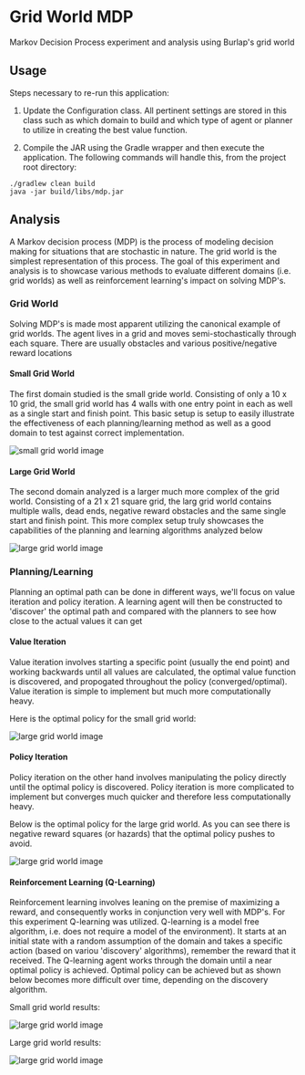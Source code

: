 # Grid World MDP
Markov Decision Process experiment and analysis using Burlap's grid world


## Usage
Steps necessary to re-run this application:

  1. Update the Configuration class.  All pertinent settings are stored in this class such as which
  domain to build and which type of agent or planner to utilize in creating the best value function.
  
  2. Compile the JAR using the Gradle wrapper and then execute the application.  The following 
  commands will handle this, from the project root directory:
  
  ```
  ./gradlew clean build
  java -jar build/libs/mdp.jar
  ```


## Analysis
A Markov decision process (MDP) is the process of modeling decision making for situations that are 
stochastic in nature.  The grid world is the simplest representation of this process.  The goal 
of this experiment and analysis is to showcase various methods to evaluate different domains (i.e. 
grid worlds) as well as reinforcement learning's impact on solving MDP's.

### Grid World
Solving MDP's is made most apparent utilizing the canonical example of grid worlds.  The agent lives
in a grid and moves semi-stochastically through each square.  There are usually obstacles and 
various positive/negative reward locations

#### Small Grid World
The first domain studied is the small gride world.  Consisting of only a 10 x 10 grid, the small 
grid world has 4 walls with one entry point in each as well as a single start and finish point. 
This basic setup is setup to easily illustrate the effectiveness of each planning/learning method 
as well as a good domain to test against correct implementation.

![small grid world image](resources/gws.png)

#### Large Grid World
The second domain analyzed is a larger much more complex of the grid world.  Consisting of a 
21 x 21 square grid, the larg grid world contains multiple walls, dead ends, negative reward 
obstacles and the same single start and finish point.  This more complex setup truly showcases
the capabilities of the planning and learning algorithms analyzed below

![large grid world image](resources/gwl.png)

### Planning/Learning
Planning an optimal path can be done in different ways, we'll focus on value iteration and policy
iteration.  A learning agent will then be constructed to 'discover' the optimal path and compared
with the planners to see how close to the actual values it can get

#### Value Iteration
Value iteration involves starting a specific point (usually the end point) and working backwards
until all values are calculated, the optimal value function is discovered, and propogated 
throughout the policy (converged/optimal).  Value iteration is simple to implement but much more
computationally heavy.

Here is the optimal policy for the small grid world:

![large grid world image](resources/policy-gws.png)


#### Policy Iteration
Policy iteration on the other hand involves manipulating the policy directly until the optimal 
policy is discovered.  Policy iteration is more complicated to implement but converges much quicker
and therefore less computationally heavy.

Below is the optimal policy for the large grid world.  As you can see there is negative reward 
squares (or hazards) that the optimal policy pushes to avoid.

![large grid world image](resources/policy-gwl.png)

#### Reinforcement Learning (Q-Learning)
Reinforcement learning involves leaning on the premise of maximizing a reward, and consequently 
works in conjunction very well with MDP's.  For this experiment Q-learning was utilized.  Q-learning
is a model free algorithm, i.e. does not require a model of the environment).  It starts at an 
initial state with a random assumption of the domain and takes a specific action (based on variou
'discovery' algorithms), remember the reward that it received.  The Q-learning agent works through
the domain until a near optimal policy is achieved.  Optimal policy can be achieved but as shown
below becomes more difficult over time, depending on the discovery algorithm. 

Small grid world results:

![large grid world image](resources/q-policy-gws.png)

Large grid world results:

![large grid world image](resources/q-policy-gws.png)


